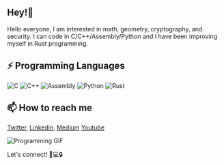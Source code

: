 ## Hey!👋

Hello everyone, I am interested in math, geometry, cryptography, and security. I can code in C/C++/Assembly/Python and I have been improving myself in Rust programming.

## ⚡ Programming Languages 

![C](https://img.shields.io/badge/C-blue)
![C++](https://img.shields.io/badge/C++-blue)
![Assembly](https://img.shields.io/badge/Assembly-brightgreen)
![Python](https://img.shields.io/badge/Python-blue)
![Rust](https://img.shields.io/badge/Rust-orange)


##  📫 How to reach me

[Twitter](https://x.com/ProofPI?t=fFi8FhQgvlja6bFq6jDuUw&s=09),
[Linkedin](https://www.linkedin.com/in/ahmetgoker/),
[Medium](https://medium.com/@lockpin010)
[Youtube](https://www.youtube.com/@ProofPi)  

![Programming GIF](https://media.giphy.com/media/13HgwGsXF0aiGY/giphy.gif)


Let's connect! 🚀💻🔒





